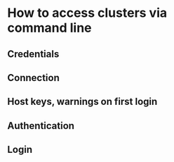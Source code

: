 # How to access clusters via command line

## Credentials
## Connection
## Host keys, warnings on first login
## Authentication
## Login
